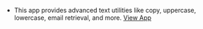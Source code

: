 - This app provides advanced text utilities like copy, uppercase, lowercase, email retrieval, and more. [View App]()
